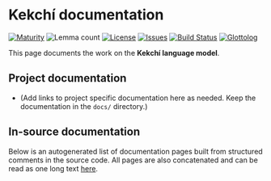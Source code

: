 # Kekchí documentation

[![Maturity](https://img.shields.io/endpoint?url=https%3A%2F%2Fraw.githubusercontent.com%2Fgiellalt%2Flang-kek%2Fgh-pages%2Fmaturity.json)](https://giellalt.github.io/MaturityClassification.html)
![Lemma count](https://img.shields.io/endpoint?url=https%3A%2F%2Fraw.githubusercontent.com%2Fgiellalt%2Flang-kek%2Fgh-pages%2Flemmacount.json)
[![License](https://img.shields.io/github/license/giellalt/lang-kek)](https://github.com/giellalt/lang-kek/blob/main/LICENSE)
[![Issues](https://img.shields.io/github/issues/giellalt/lang-kek)](https://github.com/giellalt/lang-kek/issues)
[![Build Status](https://builds.giellalt.org/api/badge/lang-kek?label=CI)](https://builds.giellalt.org/pipelines/lang-kek/builds/latest)
[![Glottolog](https://img.shields.io/badge/Glottolog-green)](https://glottolog.org/resource/languoid/id/__GLOTTOLOG_ID__)

This page documents the work on the **Kekchí language model**. 

## Project documentation

* (Add links to project specific documentation here as needed. Keep the documentation in the `docs/` directory.)

## In-source documentation

Below is an autogenerated list of documentation pages built from structured comments in the source code. All pages are also concatenated and can be read as one long text [here](kek.md).
